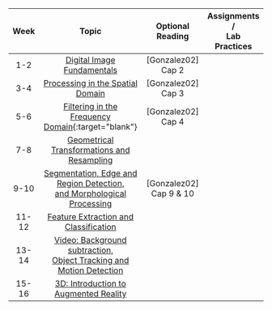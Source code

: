 |  Week |                                                                      Topic                                                                     |     Optional Reading    | Assignments /  <br>Lab Practices |
|:-----:|:----------------------------------------------------------------------------------------------------------------------------------------------:|:-----------------------:|:--------------------------------:|
|  1-2  |                                          [Digital Image Fundamentals](/cstopics/vision/0_fundamentals)                                         |    [Gonzalez02] Cap 2   |                                  |
|  3-4  |                                      [Processing in the Spatial Domain](/cstopics/vision/1_spatial_domain)                                     |    [Gonzalez02] Cap 3   |                                  |
|  5-6  | [Filtering in the Frequency Domain](https://github.com/cstopics/cstopics/blob/gh-pages/assets/notebooks/vision/fourier.ipynb){:target="blank"} |    [Gonzalez02] Cap 4   |                                  |
|  7-8  |                                   [Geometrical Transformations and Resampling](/cstopics/vision/3_geom_trans)                                  |                         |                                  |
|  9-10 |                     [Segmentation, Edge and Region Detection, <br> and Morphological Processing](/cstopics/vision/4_morpho)                    | [Gonzalez02] Cap 9 & 10 |                                  |
| 11-12 |                                        [Feature Extraction and Classification](/cstopics/vision/5_class)                                       |                         |                                  |
| 13-14 |                       [Video: Background subtraction, <br>Object Tracking and Motion Detection](/cstopics/vision/6_video)                      |                         |                                  |
| 15-16 |                                         [3D: Introduction to Augmented Reality](/cstopics/vision/7_3d)                                         |                         |                                  |
